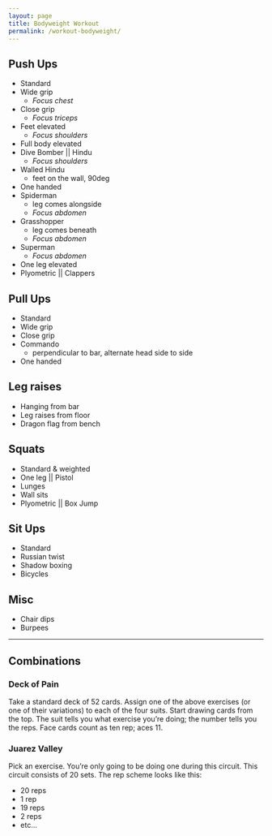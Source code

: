```yaml
---
layout: page
title: Bodyweight Workout
permalink: /workout-bodyweight/
---
```


## Push Ups
- Standard
- Wide grip
    - _Focus chest_
- Close grip
    - _Focus triceps_
- Feet elevated
    - _Focus shoulders_
- Full body elevated
- Dive Bomber || Hindu
    - _Focus shoulders_
- Walled Hindu
    - feet on the wall, 90deg
- One handed
- Spiderman
    - leg comes alongside
    - _Focus abdomen_
- Grasshopper
    - leg comes beneath
    - _Focus abdomen_
- Superman
    - _Focus abdomen_
- One leg elevated
- Plyometric || Clappers

## Pull Ups
- Standard
- Wide grip
- Close grip
- Commando
    - perpendicular to bar, alternate head side to side
- One handed

## Leg raises
- Hanging from bar
- Leg raises from floor
- Dragon flag from bench

## Squats
- Standard & weighted
- One leg || Pistol
- Lunges
- Wall sits
- Plyometric || Box Jump

## Sit Ups
- Standard
- Russian twist
- Shadow boxing
- Bicycles

## Misc
- Chair dips
- Burpees

---

## Combinations

### Deck of Pain

Take a standard deck of 52 cards. Assign one of the above exercises (or one of their variations) to each of the four suits. Start drawing cards from the top. The suit tells you what exercise you’re doing; the number tells you the reps. Face cards count as ten rep; aces 11.

### Juarez Valley

Pick an exercise. You’re only going to be doing one during this circuit. This circuit consists of 20 sets. The rep scheme looks like this:

- 20 reps
- 1 rep
- 19 reps
- 2 reps
- etc...
